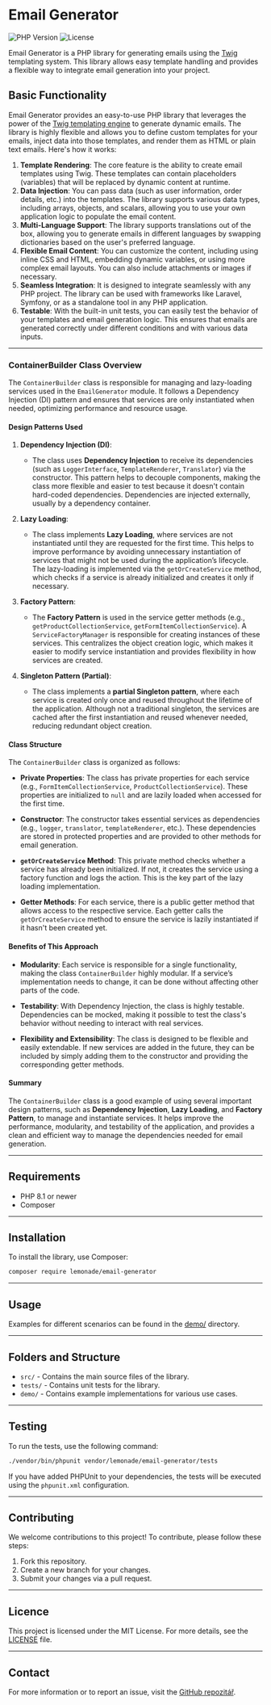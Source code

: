 # Email Generator

![PHP Version](https://img.shields.io/badge/php-%3E%3D8.1-blue)
![License](https://img.shields.io/badge/license-MIT-green)

Email Generator is a PHP library for generating emails using the [Twig](https://twig.symfony.com/) templating system. 
This library allows easy template handling and provides a flexible way to integrate email generation into your project.

## Basic Functionality

Email Generator provides an easy-to-use PHP library that leverages the power of the [Twig templating engine](https://twig.symfony.com/) to generate dynamic emails. The library is highly flexible and allows you to define custom templates for your emails, inject data into those templates, and render them as HTML or plain text emails. Here's how it works:

1. **Template Rendering**: The core feature is the ability to create email templates using Twig. These templates can contain placeholders (variables) that will be replaced by dynamic content at runtime.
2. **Data Injection**: You can pass data (such as user information, order details, etc.) into the templates. The library supports various data types, including arrays, objects, and scalars, allowing you to use your own application logic to populate the email content.
3. **Multi-Language Support**: The library supports translations out of the box, allowing you to generate emails in different languages by swapping dictionaries based on the user's preferred language.
4. **Flexible Email Content**: You can customize the content, including using inline CSS and HTML, embedding dynamic variables, or using more complex email layouts. You can also include attachments or images if necessary.
5. **Seamless Integration**: It is designed to integrate seamlessly with any PHP project. The library can be used with frameworks like Laravel, Symfony, or as a standalone tool in any PHP application.
6. **Testable**: With the built-in unit tests, you can easily test the behavior of your templates and email generation logic. This ensures that emails are generated correctly under different conditions and with various data inputs.

---


### ContainerBuilder Class Overview

The `ContainerBuilder` class is responsible for managing and lazy-loading services used in the `EmailGenerator` module. It follows a Dependency Injection (DI) pattern and ensures that services are only instantiated when needed, optimizing performance and resource usage.

#### Design Patterns Used

1. **Dependency Injection (DI)**:
    - The class uses **Dependency Injection** to receive its dependencies (such as `LoggerInterface`, `TemplateRenderer`, `Translator`) via the constructor. This pattern helps to decouple components, making the class more flexible and easier to test because it doesn't contain hard-coded dependencies. Dependencies are injected externally, usually by a dependency container.

2. **Lazy Loading**:
    - The class implements **Lazy Loading**, where services are not instantiated until they are requested for the first time. This helps to improve performance by avoiding unnecessary instantiation of services that might not be used during the application’s lifecycle. The lazy-loading is implemented via the `getOrCreateService` method, which checks if a service is already initialized and creates it only if necessary.

3. **Factory Pattern**:
    - The **Factory Pattern** is used in the service getter methods (e.g., `getProductCollectionService`, `getFormItemCollectionService`). A `ServiceFactoryManager` is responsible for creating instances of these services. This centralizes the object creation logic, which makes it easier to modify service instantiation and provides flexibility in how services are created.

4. **Singleton Pattern (Partial)**:
    - The class implements a **partial Singleton pattern**, where each service is created only once and reused throughout the lifetime of the application. Although not a traditional singleton, the services are cached after the first instantiation and reused whenever needed, reducing redundant object creation.

#### Class Structure

The `ContainerBuilder` class is organized as follows:

- **Private Properties**: The class has private properties for each service (e.g., `FormItemCollectionService`, `ProductCollectionService`). These properties are initialized to `null` and are lazily loaded when accessed for the first time.

- **Constructor**: The constructor takes essential services as dependencies (e.g., `logger`, `translator`, `templateRenderer`, etc.). These dependencies are stored in protected properties and are provided to other methods for email generation.

- **`getOrCreateService` Method**: This private method checks whether a service has already been initialized. If not, it creates the service using a factory function and logs the action. This is the key part of the lazy loading implementation.

- **Getter Methods**: For each service, there is a public getter method that allows access to the respective service. Each getter calls the `getOrCreateService` method to ensure the service is lazily instantiated if it hasn't been created yet.

#### Benefits of This Approach

- **Modularity**: Each service is responsible for a single functionality, making the class `ContainerBuilder` highly modular. If a service’s implementation needs to change, it can be done without affecting other parts of the code.

- **Testability**: With Dependency Injection, the class is highly testable. Dependencies can be mocked, making it possible to test the class's behavior without needing to interact with real services.

- **Flexibility and Extensibility**: The class is designed to be flexible and easily extendable. If new services are added in the future, they can be included by simply adding them to the constructor and providing the corresponding getter methods.

#### Summary

The `ContainerBuilder` class is a good example of using several important design patterns, such as **Dependency Injection**, **Lazy Loading**, and **Factory Pattern**, to manage and instantiate services. It helps improve the performance, modularity, and testability of the application, and provides a clean and efficient way to manage the dependencies needed for email generation.



---

## Requirements

- PHP 8.1 or newer
- Composer

---

## Installation

To install the library, use Composer:

```bash
composer require lemonade/email-generator
```

---

## Usage

Examples for different scenarios can be found in the [demo/](./demo) directory.

---

## Folders and Structure

- `src/` - Contains the main source files of the library.
- `tests/` - Contains unit tests for the library.
- `demo/` - Contains example implementations for various use cases.

---

## Testing

To run the tests, use the following command:


```bash
./vendor/bin/phpunit vendor/lemonade/email-generator/tests
```

If you have added PHPUnit to your dependencies, the tests will be executed using the `phpunit.xml` configuration.

---

## Contributing

We welcome contributions to this project! To contribute, please follow these steps:

1. Fork this repository.
2. Create a new branch for your changes.
3. Submit your changes via a pull request.

---

## Licence

This project is licensed under the MIT License. For more details, see the [LICENSE](./LICENSE) file.

---

## Contact

For more information or to report an issue, visit the [GitHub repozitář](https://github.com/johnnyxlemonade/email-generator).